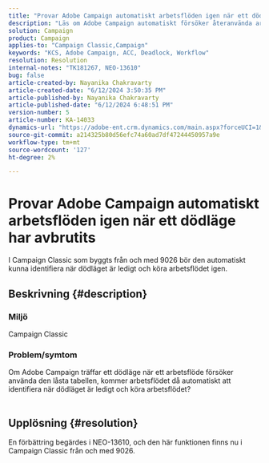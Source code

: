 ```yaml
---
title: "Provar Adobe Campaign automatiskt arbetsflöden igen när ett dödläge har åtgärdats"
description: "Läs om Adobe Campaign automatiskt försöker återanvända arbetsflöden när ett dödläge har åtgärdats. Den här funktionen är tillgänglig i Campaign Classic från och med 9026."
solution: Campaign
product: Campaign
applies-to: "Campaign Classic,Campaign"
keywords: "KCS, Adobe Campaign, ACC, Deadlock, Workflow"
resolution: Resolution
internal-notes: "TK181267, NEO-13610"
bug: false
article-created-by: Nayanika Chakravarty
article-created-date: "6/12/2024 3:50:35 PM"
article-published-by: Nayanika Chakravarty
article-published-date: "6/12/2024 6:48:51 PM"
version-number: 5
article-number: KA-14033
dynamics-url: "https://adobe-ent.crm.dynamics.com/main.aspx?forceUCI=1&pagetype=entityrecord&etn=knowledgearticle&id=cec0b17e-d328-ef11-840b-0022480a40c2"
source-git-commit: a214325b80d56efc74a60ad7df47244450957a9e
workflow-type: tm+mt
source-wordcount: '127'
ht-degree: 2%

---
```


# Provar Adobe Campaign automatiskt arbetsflöden igen när ett dödläge har avbrutits


I Campaign Classic som byggts från och med 9026 bör den automatiskt kunna identifiera när dödläget är ledigt och köra arbetsflödet igen.

## Beskrivning {#description}


### <b>Miljö</b>

Campaign Classic

### <b>Problem/symtom</b>

Om Adobe Campaign träffar ett dödläge när ett arbetsflöde försöker använda den låsta tabellen, kommer arbetsflödet då automatiskt att identifiera när dödläget är ledigt och köra arbetsflödet?
<br> 

## Upplösning {#resolution}


En förbättring begärdes i NEO-13610, och den här funktionen finns nu i Campaign Classic från och med 9026.

